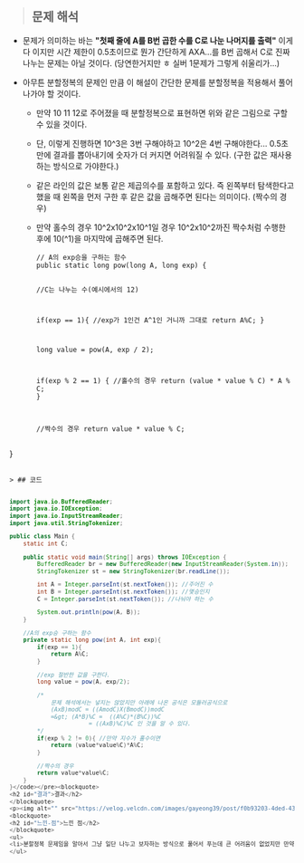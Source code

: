 <p><img alt="" src="https://velog.velcdn.com/images/gayeong39/post/536de887-a818-49c1-bc73-f47c36e54861/image.png" /></p>
<blockquote>
<h2 id="문제-해석">문제 해석</h2>
</blockquote>
<ul>
<li><p>문제가 의미하는 바는 <strong>&quot;첫째 줄에 A를 B번 곱한 수를 C로 나눈 나머지를 출력&quot;</strong> 이게 다 이지만 시간 제한이 0.5초이므로 뭔가 간단하게 AXA...를 B번 곱해서 C로 진짜 나누는 문제는 아닐 것이다. (당연한거지만 ㅎ 실버 1문제가 그렇게 쉬울리가...)</p>
</li>
<li><p>아무튼 분할정복의 문제인 만큼 이 해설이 간단한 문제를 분할정복을 적용해서 풀어나가야 할 것이다.
<img alt="" src="https://velog.velcdn.com/images/gayeong39/post/28d82d6e-8a4a-471d-bfb7-5025718dc002/image.png" /></p>
<ul>
<li><p>만약 10 11 12로 주어졌을 때 분할정복으로 표현하면 위와 같은 그림으로 구할 수 있을 것이다.</p>
</li>
<li><p>단, 이렇게 진행하면 10^3은 3번 구해야하고 10^2은 4번 구해야한다... 0.5초만에 결과를 뽑아내기에 숫자가 더 커지면 어려워질 수 있다. (구한 값은 재사용하는 방식으로 가야한다.)
<img alt="" src="https://velog.velcdn.com/images/gayeong39/post/8ebf631c-8c16-40fe-8626-f2f22840cb45/image.png" /></p>
</li>
<li><p>같은 라인의 값은 보통 같은 제곱의수를 포함하고 있다. 즉 왼쪽부터 탐색한다고 했을 때 왼쪽을 먼저 구한 후 같은 값을 곱해주면 된다는 의미이다. (짝수의 경우)</p>
</li>
<li><p>만약 홀수의 경우 10^2x10^2x10^1일 경우 10^2x10^2까진 짝수처럼 수행한 후에 10(^1)을 마지막에 곱해주면 된다.</p>
<pre><code class="language-java">// A의 exp승을 구하는 함수
public static long pow(long A, long exp) {

//C는 나누는 수(예시에서의 12)

if(exp == 1){ //exp가 1인건 A^1인 거니까 그대로
      return A%C;
}

long value = pow(A, exp / 2);

if(exp % 2 == 1) { //홀수의 경우
   return (value * value % C) * A % C;
}

//짝수의 경우 
return value * value % C;
</code></pre>
</li>
</ul>
</li>
</ul>
<p>}</p>
<pre><code>
&gt; ## 코드

```java
import java.io.BufferedReader;
import java.io.IOException;
import java.io.InputStreamReader;
import java.util.StringTokenizer;

public class Main {
    static int C;

    public static void main(String[] args) throws IOException {
        BufferedReader br = new BufferedReader(new InputStreamReader(System.in));
        StringTokenizer st = new StringTokenizer(br.readLine());

        int A = Integer.parseInt(st.nextToken()); //주어진 수
        int B = Integer.parseInt(st.nextToken()); //몇승인지
        C = Integer.parseInt(st.nextToken()); //나눠야 하는 수

        System.out.println(pow(A, B));
    }

    //A의 exp승 구하는 함수
    private static long pow(int A, int exp){
        if(exp == 1){
            return A%C;
        }

        //exp 절반한 값을 구한다.
        long value = pow(A, exp/2);

        /*
            문제 해석에서는 넣지는 않았지만 아래에 나온 공식은 모듈러공식으로
            (AxB)modC = ((AmodC)X(BmodC))modC
            =&gt; (A*B)%C =  ((A%C)*(B%C))%C
                       = ((AxB)%C)%C 인 것을 알 수 있다.
        */
        if(exp % 2 != 0){ //만약 지수가 홀수이면
            return (value*value%C)*A%C;
        }

        //짝수의 경우
        return value*value%C;
    }
}</code></pre><blockquote>
<h2 id="결과">결과</h2>
</blockquote>
<p><img alt="" src="https://velog.velcdn.com/images/gayeong39/post/f0b93203-4ded-431f-9ec7-aeab0df57e59/image.png" /></p>
<blockquote>
<h2 id="느낀-점">느낀 점</h2>
</blockquote>
<ul>
<li>분할정복 문제임을 알아서 그냥 일단 나누고 보자하는 방식으로 풀어서 푸는데 큰 어려움이 없었지만 만약 문제만 덩그러니 주어졌을 때 분할정복을 떠올릴 수 있을까가 의문이 드는 문제였다... (아직 멀었다는 뜻..)</li>
</ul>